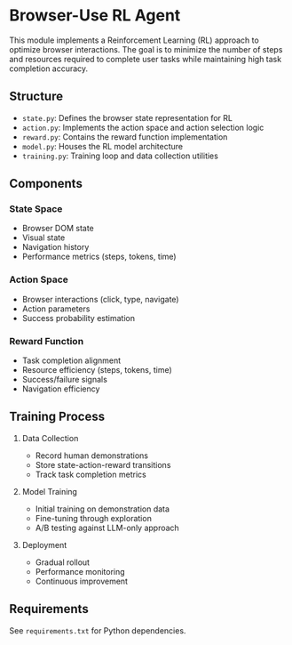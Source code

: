 # Browser-Use RL Agent

This module implements a Reinforcement Learning (RL) approach to optimize browser interactions. The goal is to minimize the number of steps and resources required to complete user tasks while maintaining high task completion accuracy.

## Structure

- `state.py`: Defines the browser state representation for RL
- `action.py`: Implements the action space and action selection logic
- `reward.py`: Contains the reward function implementation
- `model.py`: Houses the RL model architecture
- `training.py`: Training loop and data collection utilities

## Components

### State Space
- Browser DOM state
- Visual state
- Navigation history
- Performance metrics (steps, tokens, time)

### Action Space
- Browser interactions (click, type, navigate)
- Action parameters
- Success probability estimation

### Reward Function
- Task completion alignment
- Resource efficiency (steps, tokens, time)
- Success/failure signals
- Navigation efficiency

## Training Process

1. Data Collection
   - Record human demonstrations
   - Store state-action-reward transitions
   - Track task completion metrics

2. Model Training
   - Initial training on demonstration data
   - Fine-tuning through exploration
   - A/B testing against LLM-only approach

3. Deployment
   - Gradual rollout
   - Performance monitoring
   - Continuous improvement

## Requirements

See `requirements.txt` for Python dependencies.
